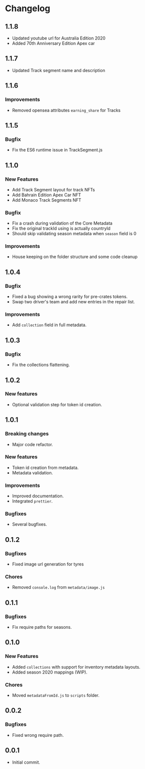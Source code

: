 # Changelog
## 1.1.8
* Updated youtube url for Australia Edition 2020
* Added 70th Anniversary Edition Apex car

## 1.1.7
* Updated Track segment name and description

## 1.1.6
### Improvements
* Removed opensea attributes `earning_share` for Tracks 

## 1.1.5

### Bugfix
* Fix the ES6 runtime issue in TrackSegment.js

## 1.1.0

### New Features
* Add Track Segment layout for track NFTs
* Add Bahrain Edition Apex Car NFT
* Add Monaco Track Segments NFT

### Bugfix
* Fix a crash during validation of the Core Metadata
* Fix the original trackId using is actually countryId
* Should skip validating season metadata when `season` field is 0

### Improvements
* House keeping on the folder structure and some code cleanup

## 1.0.4

### Bugfix
* Fixed a bug showing a wrong rarity for pre-crates tokens.
* Swap two driver's team and add new entries in the repair list.

### Improvements
 * Add `collection` field in full metadata.

## 1.0.3

### Bugfix
 * Fix the collections flattening.

## 1.0.2

### New features
 * Optional validation step for token id creation.

## 1.0.1

### Breaking changes
 * Major code refactor.

### New features
 * Token id creation from metadata.
 * Metadata validation.

### Improvements
 * Improved documentation.
 * Integrated `prettier`.

### Bugfixes
* Several bugfixes.

## 0.1.2

### Bugfixes
* Fixed image url generation for tyres

### Chores
* Removed `console.log` from `metadata/image.js`

## 0.1.1

### Bugfixes
* Fix require paths for seasons.

## 0.1.0

### New Features
* Added `collections` with support for inventory metadata layouts.
* Added season 2020 mappings (WIP).

### Chores
 * Moved `metadataFromId.js` to `scripts` folder.

## 0.0.2

### Bugfixes
* Fixed wrong require path.

## 0.0.1
* Initial commit.
